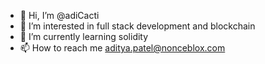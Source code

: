 - 👋 Hi, I’m @adiCacti
- 👀 I’m interested in full stack development and blockchain
- 🌱 I’m currently learning solidity
- 📫 How to reach me aditya.patel@nonceblox.com

<!---
adiCacti/adiCacti is a ✨ special ✨ repository because its `README.md` (this file) appears on your GitHub profile.
You can click the Preview link to take a look at your changes.
--->
